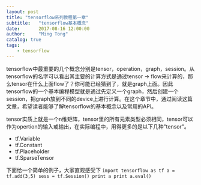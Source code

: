 ```yaml
---
layout: post
title: "tensorflow系列教程第一章"
subtitle:   "tensorflow基本概念"
date:       2017-08-16 12:00:00
author:     "Ming Tong"
catalog: true
tags:
    - tensorflow
---
```


tensorflow中最重要的几个概念分别是tensor，operation，graph，session。从tensorflow的名字可以看出其主要的计算方式是通过tensor -> flow来计算的，那么tensor在什么上面flow了？你可能已经猜到了，就是graph上面。因此tensorflow的一个基本编程模型就是通过先定义一个graph，然后创建一个session，把graph放到不同的device上进行计算。在这个章节中，通过阅读这篇文章，希望读者能够了解tensorflow的基本概念以及常用的API。

tensor实质上就是一个n维矩阵，tensor里的所有元素类型必须相同，tensor可以作为opertion的输入或输出，在实际编程中，用得更多的是以下几种"tensor"。
- tf.Variable
- tf.Constant
- tf.Placeholder
- tf.SparseTensor 

下面给一个简单的例子，大家直观感受下
` import tensorflow as tf
  a = tf.add(3,5)
  sess = tf.Session()
  print a
  print a.eval()
`
